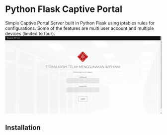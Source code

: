 # Python Flask Captive Portal
Simple Captive Portal Server built in Python Flask using iptables rules for configurations. Some of the features are multi user account and multiple devices (limited to four).
![alt text](screenshot.png)

## Installation

